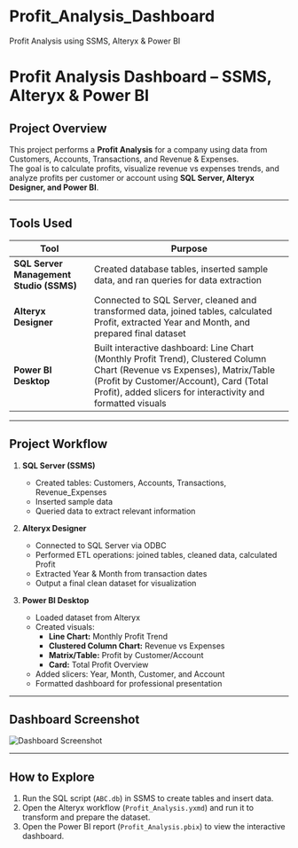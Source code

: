 # Profit_Analysis_Dashboard
Profit Analysis using SSMS, Alteryx &amp; Power BI


# Profit Analysis Dashboard – SSMS, Alteryx & Power BI

## Project Overview
This project performs a **Profit Analysis** for a company using data from Customers, Accounts, Transactions, and Revenue & Expenses.  
The goal is to calculate profits, visualize revenue vs expenses trends, and analyze profits per customer or account using **SQL Server, Alteryx Designer, and Power BI**.

---

## Tools Used

| Tool | Purpose |
|------|---------|
| **SQL Server Management Studio (SSMS)** | Created database tables, inserted sample data, and ran queries for data extraction |
| **Alteryx Designer** | Connected to SQL Server, cleaned and transformed data, joined tables, calculated Profit, extracted Year and Month, and prepared final dataset |
| **Power BI Desktop** | Built interactive dashboard: Line Chart (Monthly Profit Trend), Clustered Column Chart (Revenue vs Expenses), Matrix/Table (Profit by Customer/Account), Card (Total Profit), added slicers for interactivity and formatted visuals |

---

## Project Workflow

1. **SQL Server (SSMS)**
   - Created tables: Customers, Accounts, Transactions, Revenue_Expenses
   - Inserted sample data
   - Queried data to extract relevant information

2. **Alteryx Designer**
   - Connected to SQL Server via ODBC
   - Performed ETL operations: joined tables, cleaned data, calculated Profit
   - Extracted Year & Month from transaction dates
   - Output a final clean dataset for visualization

3. **Power BI Desktop**
   - Loaded dataset from Alteryx
   - Created visuals:
     - **Line Chart:** Monthly Profit Trend
     - **Clustered Column Chart:** Revenue vs Expenses
     - **Matrix/Table:** Profit by Customer/Account
     - **Card:** Total Profit Overview
   - Added slicers: Year, Month, Customer, and Account
   - Formatted dashboard for professional presentation

---

## Dashboard Screenshot
![Dashboard Screenshot](<img width="896" height="498" alt="Profit analysis Dash Board" src="https://github.com/user-attachments/assets/c59ad4c7-5465-4d53-b9c3-c86014aef06c" />
)

---

## How to Explore
1. Run the SQL script (`ABC.db`) in SSMS to create tables and insert data.  
2. Open the Alteryx workflow (`Profit_Analysis.yxmd`) and run it to transform and prepare the dataset.  
3. Open the Power BI report (`Profit_Analysis.pbix`) to view the interactive dashboard.

